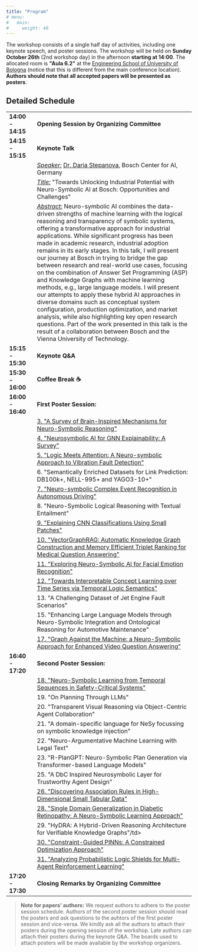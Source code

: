 ```yaml
---
title: "Program"
# menu:
#   main:
#     weight: 40
---
```

<!-- 
# 🚧 (To be refined soon) -->


The workshop consists of a single half day of activities, including one keynote speech, and poster sessions. The workshop will be held on __Sunday October 26th__ (2nd workshop day) in the afternoon __starting at 14:00__. The allocated room is __"Aula 6.2"__ at the [Engineering School of University of Bologna](https://maps.app.goo.gl/o7nfmhguuheY5s9QA) (notice that this is different from the main conference location). __Authors should note that all accepted papers will be presented as posters__.

## Detailed Schedule

<table>
    <col width="15%" />
    <col width="85%" />
    <tr>
        <td><b>14:00 - 14:15</b></td>
        <td><b>Opening Session by Organizing Committee</b></td>
    </tr>
    <tr></tr>
    <tr></tr>
    <tr></tr>
    <tr>
        <td><b>14:15 - 15:15</b></td>
        <td><b>Keynote Talk</b></td>
    </tr>
    <tr>
        <td></td>
        <td><i><u>Speaker:</u></i> <a href="https://dariastepanova.github.io/">Dr. Daria Stepanova</a>, Bosch Center for AI, Germany</td>
    </tr>
    <tr>
        <td></td>
        <td><i><u>Title:</u></i> "Towards Unlocking Industrial Potential with Neuro-Symbolic AI at Bosch: Opportunities and Challenges"</td>
    </tr>
    <tr>
        <td></td>
        <td><i><u>Abstract:</u></i> Neuro-symbolic AI combines the data-driven strengths of machine
learning with the logical reasoning and transparency of symbolic systems,
offering a transformative approach for industrial applications. While
significant progress has been made in academic research, industrial adoption
remains in its early stages. In this talk, I will present our journey at
Bosch in trying to bridge the gap between research and real-world use cases,
focusing on the combination of Answer Set Programming (ASP) and Knowledge
Graphs with machine learning methods, e.g., large language models. I will
present our attempts to apply these hybrid AI approaches in diverse domains
such as conceptual system configuration, production optimization, and market
analysis, while also highlighting key open research questions.  Part of the
work presented in this talk is the result of a collaboration between Bosch
and the Vienna University of Technology.</td>
    </tr>
    <tr></tr>
    <tr></tr>
    <tr></tr>
    <tr>
        <td><b>15:15 - 15:30</b></td>
        <td><b>Keynote Q&A</td>
    </tr>
    <tr></tr>
    <tr>
        <td><b>15:30 - 16:00</b></td>
        <td><b>Coffee Break ☕</b></td>
    </tr>
    <tr></tr>
    <tr>
        <td><b>16:00 - 16:40</b></td>
        <td><b>First Poster Session:</b></td>
    </tr>    
    <tr>
        <td></td>
        <td><a href="https://drive.google.com/file/d/1CMReENj6BHP1eZL490p-m1tiipKRZyCF/view?usp=drive_link">3. "A Survey of Brain-Inspired Mechanisms for Neuro-Symbolic Reasoning"</a></td>
    </tr>
    <tr>
        <td></td>
        <td><a href="https://drive.google.com/file/d/1uraCqPS-fAOgUUGZTty0H1vPRArCadle/view?usp=drive_link">4. "Neurosymbolic AI for GNN Explainability: A Survey"</a></td>
    </tr>
    <tr>
        <td></td>
        <td><a href="https://drive.google.com/file/d/1YILp4zYoXIG0_2pEUDT7s270TktFTB_Q/view?usp=drive_link">5. "Logic Meets Attention: A Neuro-symbolic Approach to Vibration Fault Detection"</a></td>
    </tr>
    <tr>
        <td></td>
        <td>6. "Semantically Enriched Datasets for Link Prediction: DB100k+, NELL-995+ and YAGO3-10+"</td>
    </tr>
    <tr>
        <td></td>
        <td><a href="https://drive.google.com/file/d/1MdKcTJwUsqwQcs97fNUw15Mx0kQvEA5j/view?usp=drive_link">7. "Neuro-symbolic Complex Event Recognition in Autonomous Driving"</a></td>
    </tr>
    <tr>
        <td></td>
        <td>8. "Neuro-Symbolic Logical Reasoning with Textual Entailment"</td>
    </tr>
    <tr>
        <td></td>
        <td><a href="https://drive.google.com/file/d/1h3-iNyzIQdjjI8frk0FzoSY6gY6Ja2Mu/view?usp=drive_link">9. "Explaining CNN Classifications Using Small Patches"</a></td>
    </tr>
    <tr>
        <td></td>
        <td><a href="https://drive.google.com/file/d/1lPwPolcGX-how_z_oN5oojGK9T96xycM/view?usp=drive_link">10. "VectorGraphRAG: Automatic Knowledge Graph Construction and Memory Efficient Triplet Ranking for Medical Question Answering"</a></td>
    </tr>
    <tr>
        <td></td>
        <td><a href="https://drive.google.com/file/d/1vc89pvUYwZby3tZAoB0YiGK9ACEw7feg/view?usp=drive_link">11. "Exploring Neuro-Symbolic AI for Facial Emotion Recognition"</a></td>
    </tr>
    <tr>
        <td></td>
        <td><a href="https://drive.google.com/file/d/1nFQJJlje_zyRBy0v1fZa4hIJRBq3Q2GQ/view?usp=drive_link">12. "Towards Interpretable Concept Learning over Time Series via Temporal Logic Semantics"</a></td>
    </tr>
    <tr>
        <td></td>
        <td>13. "A Challenging Dataset of Jet Engine Fault Scenarios"</td>
    </tr>
    <tr>
        <td></td>
        <td>15. "Enhancing Large Language Models through Neuro-Symbolic Integration and Ontological Reasoning for Automotive Maintenance"</td>
    </tr>
    <tr>
        <td></td>
        <td><a href="https://drive.google.com/file/d/1CbCNEnTxet_5Ide7Wotg4sdDgmBnSVq5/view?usp=drive_link">17. "Graph Against the Machine: a Neuro-Symbolic Approach for Enhanced Video Question Answering"</a></td>
    </tr>
    <tr></tr>
    <tr></tr>
    <tr></tr>
    <tr>
        <td><b>16:40 - 17:20</b></td>
        <td><b>Second Poster Session:</b></td>
    </tr>
    <tr>
        <td></td>
        <td><a href="https://drive.google.com/file/d/1kwF6kpz651ApWutkAA9hXD7eDGtB5G-F/view?usp=drive_link">18. "Neuro-Symbolic Learning from Temporal Sequences in Safety-Critical Systems"</a></td>
    </tr>
    <tr>
        <td></td>
        <td>19. "On Planning Through LLMs"</td>
    </tr>
    <tr>
        <td></td>
        <td>20. "Transparent Visual Reasoning via Object-Centric Agent Collaboration"</td>
    </tr>
    <tr>
        <td></td>
        <td>21. "A domain-specific language for NeSy focussing on symbolic knowledge injection"</td>
    </tr>
    <tr>
        <td></td>
        <td>22. "Neuro-Argumentative Machine Learning with Legal Text"</td>
    </tr>
    <tr>
        <td></td>
        <td>23. "R-PlanGPT: Neuro-Symbolic Plan Generation via Transformer-based Language Models"</td>
    </tr>
    <tr>
        <td></td>
        <td>25. "A DbC Inspired Neurosymbolic Layer for Trustworthy Agent Design"</td>
    </tr>
    <tr>
        <td></td>
        <td><a href="https://drive.google.com/file/d/1qVxEXoVwPKAxg4ntATByxoTau8Z6naT4/view?usp=drive_link">26. "Discovering Association Rules in High-Dimensional Small Tabular Data"</a></td>
    </tr>
    <tr>
        <td></td>
        <td><a href="https://drive.google.com/file/d/1YTW4RO0iEYoyEicoIBtAgCriNL2dsAnB/view?usp=drive_link">28. "Single Domain Generalization in Diabetic Retinopathy: A Neuro-Symbolic Learning Approach"</a></td>
    </tr>
    <tr>
        <td></td>
        <td>29. "HyDRA: A Hybrid-Driven Reasoning Architecture for Verifiable Knowledge Graphs"/td>
    </tr>
    <tr>
        <td></td>
        <td><a href="https://drive.google.com/file/d/1tvMcTz1a3gPyM7wkskc-dAC_zugi44Y4/view?usp=drive_link">30. "Constraint-Guided PINNs: A Constrained Optimization Approach"</a></td>
    </tr>
    <tr>
        <td></td>
        <td><a href="https://drive.google.com/file/d/1RmtI14j7RLPvz_C8e-euh529e02OdUyY/view?usp=drive_link">31. "Analyzing Probabilistic Logic Shields for Multi-Agent Reinforcement Learning"</a></td>
    </tr>
    <tr></tr>
    <tr></tr>
    <tr></tr>
    <tr>
        <td><b>17:20 - 17:30</b></td>
        <td><b>Closing Remarks by Organizing Committee</b></td>
    </tr>
 </table>

> __Note for papers' authors:__ We request authors to adhere to the poster session schedule. Authors of the second poster session should read the posters and ask questions to the auhtors of the first poster session and vice-versa. We kindly ask all the authors to attach their posters during the opening session of the workshop. Late authors can attach their posters during the keynote Q&A. The boards used to attach posters will be made available by the workshop organizers.
